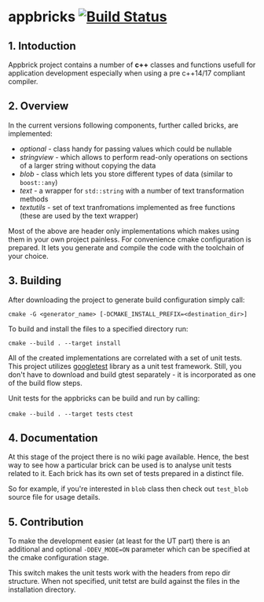 # appbricks [![Build Status](https://travis-ci.org/dus7eh/appbricks.svg?branch=master)](https://travis-ci.org/dus7eh/appbricks)

## 1. Intoduction
Appbrick project contains a number of <b>c++</b> classes and functions usefull for application development especially when using a pre c++14/17 compliant compiler.

## 2. Overview
In the current versions following components, further called bricks, are implemented:
 - *optional* - class handy for passing values which could be nullable  
 - *stringview* - which allows to perform read-only operations on sections of a larger string without copying the data 
 - *blob* - class which lets you store different types of data (similar to `boost::any`) 
 - *text* - a wrapper for `std::string` with a number of text transformation methods
 - *textutils* - set of text tranfromations implemented as free functions (these are used by the text wrapper)
 
 
Most of the above are header only implementations which makes using them in your own project painless.
For convenience cmake configuration is prepared. It lets you generate and compile the code with the toolchain of your choice.

## 3. Building
After downloading the project to generate build configuration simply call:

`cmake -G <generator_name> [-DCMAKE_INSTALL_PREFIX=<destination_dir>]`

To build and install the files to a specified directory run:

`cmake --build . --target install`


All of the created implementations are correlated with a set of unit tests.
This project utilizes [googletest](https://github.com/google/googletest) library as a unit test framework. Still, you don't have to download and build gtest separately - it is incorporated as one of the build flow steps.

Unit tests for the appbricks can be build and run by calling:

`cmake --build . --target tests`
`ctest`

## 4. Documentation
At this stage of the project there is no wiki page available.
Hence, the best way to see how a particular brick can be used is to analyse unit tests related to it.
Each brick has its own set of tests prepared in a distinct file.

So for example, if you're interested in `blob` class then check out `test_blob` source file for usage details.

## 5. Contribution
To make the development easier (at least for the UT part) there is an additional and optional `-DDEV_MODE=ON` parameter which can be specified at the cmake configuration stage.

This switch makes the unit tests work with the headers from repo dir structure. When not specified, unit tetst are build against the files in the installation directory.
